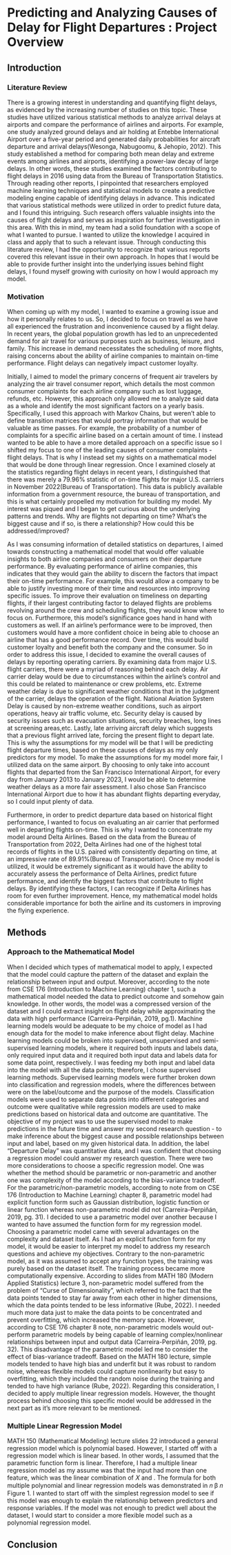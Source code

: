 # Predicting and Analyzing Causes of Delay for Flight Departures : Project Overview

## Introduction

### Literature Review
  There is a growing interest in understanding and quantifying flight delays, as evidenced by the
increasing number of studies on this topic. These studies have utilized various statistical methods to
analyze arrival delays at airports and compare the performance of airlines and airports. For example, one
study analyzed ground delays and air holding at Entebbe International Airport over a five-year period and
generated daily probabilities for aircraft departure and arrival delays(Wesonga, Nabugoomu, & Jehopio,
2012). This study established a method for comparing both mean delay and extreme events among
airlines and airports, identifying a power-law decay of large delays. In other words, these studies
examined the factors contributing to flight delays in 2016 using data from the Bureau of Transportation
Statistics. Through reading other reports, I pinpointed that researchers employed machine learning
techniques and statistical models to create a predictive modeling engine capable of identifying delays in
advance. This indicated that various statistical methods were utilized in order to predict future data, and I
found this intriguing. Such research offers valuable insights into the causes of flight delays and serves as
inspiration for further investigation in this area. With this in mind, my team had a solid foundation with a
scope of what I wanted to pursue. I wanted to utilize the knowledge I acquired in class and apply that to
such a relevant issue. Through conducting this literature review, I had the opportunity to recognize that
various reports covered this relevant issue in their own approach. In hopes that I would be able to provide
further insight into the underlying issues behind flight delays, I found myself growing with curiosity on
how I would approach my model.

### Motivation
  When coming up with my model, I wanted to examine a growing issue and how it personally
relates to us. So, I decided to focus on travel as we have all experienced the frustration and inconvenience
caused by a flight delay. In recent years, the global population growth has led to an unprecedented demand for air travel for various purposes such as business, leisure, and family. This increase in demand
necessitates the scheduling of more flights, raising concerns about the ability of airline companies to
maintain on-time performance. Flight delays can negatively impact customer loyalty.

  Initially, I aimed to model the primary concerns of frequent air travelers by analyzing the air
travel consumer report, which details the most common consumer complaints for each airline company
such as lost luggage, refunds, etc. However, this approach only allowed me to analyze said data as a
whole and identify the most significant factors on a yearly basis. Specifically, I used this approach with
Markov Chains, but weren’t able to define transition matrices that would portray information that would
be valuable as time passes. For example, the probability of a number of complaints for a specific airline
based on a certain amount of time. I instead wanted to be able to have a more detailed approach on a
specific issue so I shifted my focus to one of the leading causes of consumer complaints - flight delays.
That is why I instead set my sights on a mathematical model that would be done through linear regression.
Once I examined closely at the statistics regarding flight delays in recent years, I distinguished that there
was merely a 79.96% statistic of on-time flights for major U.S. carriers in November 2022(Bureau of
Transportation). This data is publicly available information from a government resource, the bureau of
transportation, and this is what certainly propelled my motivation for building my model. My interest was
piqued and I began to get curious about the underlying patterns and trends. Why are flights not departing
on time? What’s the biggest cause and if so, is there a relationship? How could this be
addressed/improved?

  As I was consuming information of detailed statistics on departures, I aimed towards
constructing a mathematical model that would offer valuable insights to both airline companies and
consumers on their departure performance. By evaluating performance of airline companies, this indicates
that they would gain the ability to discern the factors that impact their on-time performance. For example,
this would allow a company to be able to justify investing more of their time and resources into
improving specific issues. To improve their evaluation on timeliness on departing flights, if their largest
contributing factor to delayed flights are problems revolving around the crew and scheduling flights, they
would know where to focus on. Furthermore, this model’s significance goes hand in hand with customers
as well. If an airline’s performance were to be improved, then customers would have a more confident
choice in being able to choose an airline that has a good performance record. Over time, this would build
customer loyalty and benefit both the company and the consumer.
  So in order to address this issue, I decided to examine the overall causes of delays by reporting
operating carriers. By examining data from major U.S. flight carriers, there were a myriad of reasoning
behind each delay. Air carrier delay would be due to circumstances within the airline’s control and this
could be related to maintenance or crew problems, etc. Extreme weather delay is due to significant
weather conditions that in the judgment of the carrier, delays the operation of the flight. National Aviation
System Delay is caused by non-extreme weather conditions, such as airport operations, heavy air traffic
volume, etc. Security delay is caused by security issues such as evacuation situations, security breaches,
long lines at screening areas,etc. Lastly, late arriving aircraft delay which suggests that a previous flight
arrived late, forcing the present flight to depart late. This is why the assumptions for my model will be
that I will be predicting flight departure times, based on these causes of delays as my only predictors for
my model. To make the assumptions for my model more fair, I utilized data on the same airport. By
choosing to only take into account flights that departed from the San Francisco International Airport, for
every day from January 2013 to January 2023, I would be able to determine weather delays as a more fair
assessment. I also chose San Francisco International Airport due to how it has abundant flights departing
everyday, so I could input plenty of data.

  Furthermore, in order to predict departure data based on historical flight performance, I wanted
to focus on evaluating an air carrier that performed well in departing flights on-time. This is why I wanted
to concentrate my model around Delta Airlines. Based on the data from the Bureau of Transportation
from 2022, Delta Airlines had one of the highest total records of flights in the U.S. paired with
consistently departing on time, at an impressive rate of 89.91%(Bureau of Transportation). Once my
model is utilized, it would be extremely significant as it would have the ability to accurately assess the
performance of Delta Airlines, predict future performance, and identify the biggest factors that contribute
to flight delays. By identifying these factors, I can recognize if Delta Airlines has room for even further
improvement. Hence, my mathematical model holds considerable importance for both the airline and its
customers in improving the flying experience.


## Methods

### Approach to the Mathematical Model
When I decided which types of mathematical model to apply, I expected that the model could
capture the pattern of the dataset and explain the relationship between input and output. Moreover,
according to the note from CSE 176 (Introduction to Machine Learning) chapter 1, such a mathematical
model needed the data to predict outcome and somehow gain knowledge. In other words, the model was a
compressed version of the dataset and I could extract insight on flight delay while approximating the data
with high performance (Carreira-Perpiñán, 2019, pg.1). Machine learning models would be adequate to be
my choice of model as I had enough data for the model to make inference about flight delay. Machine
learning models could be broken into supervised, unsupervised and semi-supervised learning models,
where it required both inputs and labels data, only required input data and it required both input data and
labels data for some data point, respectively. I was feeding my both input and label data into the model
with all the data points; therefore, I chose supervised learning methods. Supervised learning models were
further broken down into classification and regression models, where the differences between were on the
label/outcome and the purpose of the models. Classification models were used to separate data points into
different categories and outcome were qualitative while regression models are used to make predictions
based on historical data and outcome are quantitative. The objective of my project was to use the
supervised model to make predictions in the future time and answer my second research question - to
make inference about the biggest cause and possible relationships between input and label, based on my
given historical data. In addition, the label “Departure Delay” was quantitative data, and I was confident
that choosing a regression model could answer my research question. There were two more considerations
to choose a specific regression model. One was whether the method should be parametric or
non-parametric and another one was complexity of the model according to the bias-variance tradeoff. For
the parametric/non-parametric models, according to note from on CSE 176 (Introduction to Machine
Learning) chapter 8, parametric model had explicit function form such as Gaussian distribution, logistic
function or linear function whereas non-parametric model did not (Carreira-Perpiñán, 2019, pg. 31). I
decided to use a parametric model over another because I wanted to have assumed the function form for
my regression model. Choosing a parametric model came with several advantages on the complexity and
dataset itself. As I had an explicit function form for my model, it would be easier to interpret my model to
address my research questions and achieve my objectives. Contrary to the non-parametric model, as it was
assumed to accept any function types, the training was purely based on the dataset itself. The training
process became more computationally expensive. According to slides from MATH 180 (Modern Applied
Statistics) lecture 3, non-parametric model suffered from the problem of “Curse of Dimensionality”,
which referred to the fact that the data points tended to stay far away from each other in higher
dimensions, which the data points tended to be less informative (Rube, 2022). I needed much more data
just to make the data points to be concentrated and prevent overfitting, which increased the memory
space. However, according to CSE 176 chapter 8 note, non-parametric models would out-perform
parametric models by being capable of learning complex/nonlinear relationships between input and output
data (Carreira-Perpiñán, 2019, pg. 32). This disadvantage of the parametric model led me to consider the
effect of bias-variance tradeoff. Based on the MATH 180 lecture, simple models tended to have high bias
and underfit but it was robust to random noise, whereas flexible models could capture nonlinearity but
easy to overfitting, which they included the random noise during the training and tended to have high
variance (Rube, 2022). Regarding this consideration, I decided to apply multiple linear regression models.
However, the thought process behind choosing this specific model would be addressed in the next part as
it’s more relevant to be mentioned.

### Multiple Linear Regression Model
MATH 150 (Mathematical Modeling) lecture slides 22 introduced a general regression model
which is polynomial based. However, I started off with a regression model which is linear based. In other
words, I assumed that the parametric function form is linear. Therefore, I had a multiple linear regression
model as my assume was that the input had more than one feature, which was the linear combination of
𝑋 and . The formula for both multiple polynomial and linear regression models was demonstrated in
𝑛
β
𝑛
Figure 1. I wanted to start off with the simplest regression model to see if this model was enough to
explain the relationship between predictors and response variables. If the model was not enough to predict
well about the dataset, I would start to consider a more flexible model such as a polynomial regression
model.





## Conclusion

